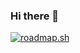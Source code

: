 ### Hi there 👋
<a href="https://roadmap.sh"><img src="https://api.roadmap.sh/v1-badge/tall/64e7472ab128dce3cb6f1e28?variant=dark" alt="roadmap.sh"/></a>
<!--
**mostafaei2002/mostafaei2002** is a ✨ _special_ ✨ repository because its `README.md` (this file) appears on your GitHub profile.

Here are some ideas to get you started:

- 🔭 I’m currently working on ...
- 🌱 I’m currently learning ...
- 👯 I’m looking to collaborate on ...
- 🤔 I’m looking for help with ...
- 💬 Ask me about ...
- 📫 How to reach me: ...
- 😄 Pronouns: ...
- ⚡ Fun fact: ...
-->

